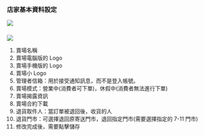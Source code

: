 ### 店家基本資料設定

![](RackMultipart20230424-1-nn9xl2_html_f5c4b7a26372a8d5.png)

###

![](RackMultipart20230424-1-nn9xl2_html_dbb180d409933c87.png)

1. 賣場名稱
2. 賣場電腦版的 Logo
3. 賣場手機版的 Logo
4. 賣場小 Logo
5. 管理者信箱：用於接受通知訊息，而不是登入帳號。
6. 賣場模式：營業中(消費者可下單)，休假中(消費者無法進行下單)
7. 賣場揭露資訊
8. 賣場合約下載
9. 退貨取件人：當訂單被退回後，收貨的人
10. 退貨門市：可選擇退回原寄送門市，退回指定門市(需要選擇指定的 7-11 門市)
11. 修改完成後，需要點擊儲存
